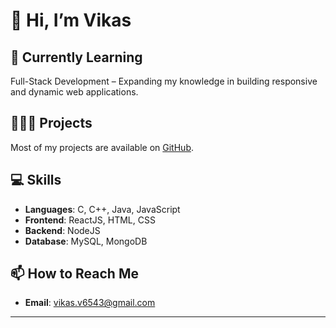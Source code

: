 # 👋 Hi, I’m Vikas


## 🌱 Currently Learning  
Full-Stack Development – Expanding my knowledge in building responsive and dynamic web applications.

## 👨🏻‍💻 Projects  
Most of my projects are available on [GitHub](https://github.com/Vikas0262).

## 💻 Skills  
- **Languages**: C, C++, Java, JavaScript  
- **Frontend**: ReactJS, HTML, CSS  
- **Backend**: NodeJS  
- **Database**: MySQL, MongoDB  

## 📫 How to Reach Me  
- **Email**: [vikas.v6543@gmail.com](mailto:vikas.v6543@gmail.com)  

---

<!---
Vikas0262/Vikas0262 is a ✨ special ✨ repository because its `README.md` (this file) appears on your GitHub profile.
You can click the Preview link to see how your changes will look.
--->
